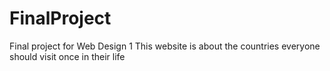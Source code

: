 # FinalProject
Final project for Web Design 1
This website is about the countries everyone should visit once in their life
